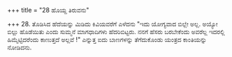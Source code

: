 +++
title = "28 ಹೊಯ್ದ ತಿರುವನು"

+++
28. ತೊಡಿಸಿದ ಹೆದೆಯನ್ನು ಮಿಡಿದು ಕಿವಿಯವರೆಗೆ ಎಳೆದನು "ಇದು ಯೋಗ್ಯವಾದ ಬಿಲ್ಲೇ ಅಲ್ಲ. ಅಯ್ಯೋ ಬಿಲ್ಲು ಹೊಡೆಯಿತು ಎಂದು ಸುಮ್ಮನೆ ಮಾಗಧಾದಿಗಳು ಹೆದರಿಬಿಟ್ಟರು. ನನಗೆ ಹೆಸರು ಬರಬೇಕೆಂದು ಅವರೆಲ್ಲ ಇದರಲ್ಲಿ ಹಿಮ್ಮೆಟ್ಟಿದರೆಂದು ಕಾಣುತ್ತದೆ ಅಲ್ಲವೆ !" ಎನ್ನುತ್ತ ಐದು ಬಾಣಗಳನ್ನು ತೆಗೆದುಕೊಂಡು ಯಂತ್ರದ ಕಾಂತಿಯನ್ನು ನೋಡಿದನು.